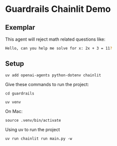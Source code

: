 # Guardrails Chainlit Demo

## Exemplar 
This agent will reject math related questions like: 

```bash
Hello, can you help me solve for x: 2x + 3 = 11?
```

## Setup

    uv add openai-agents python-dotenv chainlit

Give these commands to run the project:

    cd guardrails

    uv venv

On Mac:

    source .venv/bin/activate

Using uv to run the project

    uv run chainlit run main.py -w